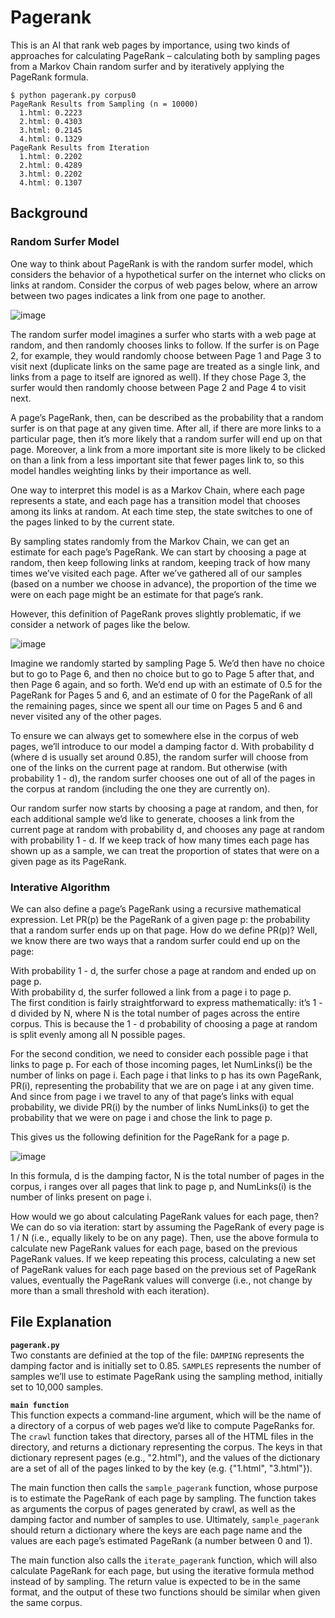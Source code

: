 # Pagerank  
This is an AI that rank web pages by importance, using two kinds of approaches for calculating PageRank – calculating both by sampling pages from a Markov Chain random surfer and by iteratively applying the PageRank formula.  
```
$ python pagerank.py corpus0
PageRank Results from Sampling (n = 10000)
  1.html: 0.2223
  2.html: 0.4303
  3.html: 0.2145
  4.html: 0.1329
PageRank Results from Iteration
  1.html: 0.2202
  2.html: 0.4289
  3.html: 0.2202
  4.html: 0.1307
```

## Background
### Random Surfer Model
One way to think about PageRank is with the random surfer model, which considers the behavior of a hypothetical surfer on the internet who clicks on links at random. Consider the corpus of web pages below, where an arrow between two pages indicates a link from one page to another.  
  
![image](https://github.com/KingJJ676/Projects_for_CS50AI/assets/130853046/43eda1a2-5514-4ebb-a97d-e31de5ed3564)  
  
The random surfer model imagines a surfer who starts with a web page at random, and then randomly chooses links to follow. If the surfer is on Page 2, for example, they would randomly choose between Page 1 and Page 3 to visit next (duplicate links on the same page are treated as a single link, and links from a page to itself are ignored as well). If they chose Page 3, the surfer would then randomly choose between Page 2 and Page 4 to visit next.  
  
A page’s PageRank, then, can be described as the probability that a random surfer is on that page at any given time. After all, if there are more links to a particular page, then it’s more likely that a random surfer will end up on that page. Moreover, a link from a more important site is more likely to be clicked on than a link from a less important site that fewer pages link to, so this model handles weighting links by their importance as well.
  
One way to interpret this model is as a Markov Chain, where each page represents a state, and each page has a transition model that chooses among its links at random. At each time step, the state switches to one of the pages linked to by the current state.
  
By sampling states randomly from the Markov Chain, we can get an estimate for each page’s PageRank. We can start by choosing a page at random, then keep following links at random, keeping track of how many times we’ve visited each page. After we’ve gathered all of our samples (based on a number we choose in advance), the proportion of the time we were on each page might be an estimate for that page’s rank.
  
However, this definition of PageRank proves slightly problematic, if we consider a network of pages like the below.  
   
![image](https://github.com/KingJJ676/Projects_for_CS50AI/assets/130853046/f5789ab7-c89f-479a-bc12-af8ee3b55399)  
   
Imagine we randomly started by sampling Page 5. We’d then have no choice but to go to Page 6, and then no choice but to go to Page 5 after that, and then Page 6 again, and so forth. We’d end up with an estimate of 0.5 for the PageRank for Pages 5 and 6, and an estimate of 0 for the PageRank of all the remaining pages, since we spent all our time on Pages 5 and 6 and never visited any of the other pages.  
  
To ensure we can always get to somewhere else in the corpus of web pages, we’ll introduce to our model a damping factor d. With probability d (where d is usually set around 0.85), the random surfer will choose from one of the links on the current page at random. But otherwise (with probability 1 - d), the random surfer chooses one out of all of the pages in the corpus at random (including the one they are currently on).  
  
Our random surfer now starts by choosing a page at random, and then, for each additional sample we’d like to generate, chooses a link from the current page at random with probability d, and chooses any page at random with probability 1 - d. If we keep track of how many times each page has shown up as a sample, we can treat the proportion of states that were on a given page as its PageRank.  
  
### Interative Algorithm
We can also define a page’s PageRank using a recursive mathematical expression. Let PR(p) be the PageRank of a given page p: the probability that a random surfer ends up on that page. How do we define PR(p)? Well, we know there are two ways that a random surfer could end up on the page:  
  
With probability 1 - d, the surfer chose a page at random and ended up on page p.  
With probability d, the surfer followed a link from a page i to page p.  
The first condition is fairly straightforward to express mathematically: it’s 1 - d divided by N, where N is the total number of pages across the entire corpus. This is because the 1 - d probability of choosing a page at random is split evenly among all N possible pages.  
  
For the second condition, we need to consider each possible page i that links to page p. For each of those incoming pages, let NumLinks(i) be the number of links on page i. Each page i that links to p has its own PageRank, PR(i), representing the probability that we are on page i at any given time. And since from page i we travel to any of that page’s links with equal probability, we divide PR(i) by the number of links NumLinks(i) to get the probability that we were on page i and chose the link to page p.  
  
This gives us the following definition for the PageRank for a page p.  
  
![image](https://github.com/KingJJ676/Projects_for_CS50AI/assets/130853046/33bc1674-a81a-45ed-a899-8116a16fb8ba)  

In this formula, d is the damping factor, N is the total number of pages in the corpus, i ranges over all pages that link to page p, and NumLinks(i) is the number of links present on page i.  
  
How would we go about calculating PageRank values for each page, then? We can do so via iteration: start by assuming the PageRank of every page is 1 / N (i.e., equally likely to be on any page). Then, use the above formula to calculate new PageRank values for each page, based on the previous PageRank values. If we keep repeating this process, calculating a new set of PageRank values for each page based on the previous set of PageRank values, eventually the PageRank values will converge (i.e., not change by more than a small threshold with each iteration).  
  
## File Explanation
**```pagerank.py```**  
Two constants are definied at the top of the file: ```DAMPING``` represents the damping factor and is initially set to 0.85. ```SAMPLES``` represents the number of samples we’ll use to estimate PageRank using the sampling method, initially set to 10,000 samples.  

**```main function```**  
This function expects a command-line argument, which will be the name of a directory of a corpus of web pages we’d like to compute PageRanks for. The ```crawl``` function takes that directory, parses all of the HTML files in the directory, and returns a dictionary representing the corpus. The keys in that dictionary represent pages (e.g., "2.html"), and the values of the dictionary are a set of all of the pages linked to by the key (e.g. {"1.html", "3.html"}).  
  
The main function then calls the ```sample_pagerank``` function, whose purpose is to estimate the PageRank of each page by sampling. The function takes as arguments the corpus of pages generated by crawl, as well as the damping factor and number of samples to use. Ultimately, ```sample_pagerank``` should return a dictionary where the keys are each page name and the values are each page’s estimated PageRank (a number between 0 and 1).  
  
The main function also calls the ```iterate_pagerank``` function, which will also calculate PageRank for each page, but using the iterative formula method instead of by sampling. The return value is expected to be in the same format, and the output of these two functions should be similar when given the same corpus.  
